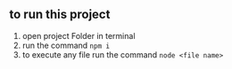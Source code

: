 ## to run this project 
 1. open project Folder in terminal
 2. run the command ```npm i```
 3. to execute any file run the command ```node <file name>``` 